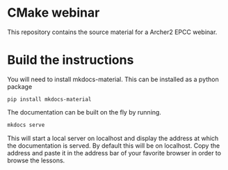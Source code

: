# CMake webinar

This repository contains the source material for a Archer2 EPCC webinar.

# Build the instructions

You will need to install mkdocs-material. This can be installed as a python package

```
pip install mkdocs-material
```

The documentation can be built on the fly by running.

```bash
mkdocs serve
```

This will start a local server on localhost and display the address at which the documentation is served. By default this will be on localhost. Copy the address and paste it in the address bar of your favorite browser in order to browse the lessons.